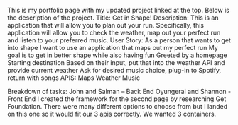 This is my portfolio page with my updated project linked at the top. Below is the description of the project.
Title: Get in Shape!
Description: This is an application that will allow you to plan out your run. Specifically, this application will allow you to check the weather, map out your perfect run and listen to your preferred music. 
User Story: 
As a person that wants to get into shape
I want to use an application that maps out my perfect run 
My goal is to get in better shape while also having fun
Greeted by a homepage
Starting destination 
Based on their input, put that into the weather API and provide current weather
Ask for desired music choice, plug-in to Spotify, return with songs
APIS: 
Maps 
Weather 
Music

Breakdown of tasks:
John and Salman – Back End 
Oyungeral and Shannon -Front End
I created the framework for the second page by researching Get Foundation. There were many different options to choose from but I landed on this one so it would fit our 3 apis correctly. We wanted 3 containers.